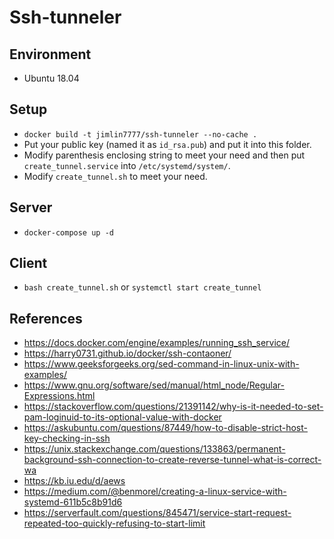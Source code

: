# Ssh-tunneler

## Environment
* Ubuntu 18.04

## Setup
* `docker build -t jimlin7777/ssh-tunneler --no-cache .`
* Put your public key (named it as `id_rsa.pub`) and put it into this folder.
* Modify parenthesis enclosing string to meet your need and then put `create_tunnel.service` into `/etc/systemd/system/`.
* Modify `create_tunnel.sh` to meet your need.

## Server
* `docker-compose up -d`

## Client
* `bash create_tunnel.sh` or `systemctl start create_tunnel`

## References
* <https://docs.docker.com/engine/examples/running_ssh_service/>
* <https://harry0731.github.io/docker/ssh-contaoner/>
* <https://www.geeksforgeeks.org/sed-command-in-linux-unix-with-examples/>
* <https://www.gnu.org/software/sed/manual/html_node/Regular-Expressions.html>
* <https://stackoverflow.com/questions/21391142/why-is-it-needed-to-set-pam-loginuid-to-its-optional-value-with-docker>
* <https://askubuntu.com/questions/87449/how-to-disable-strict-host-key-checking-in-ssh>
* <https://unix.stackexchange.com/questions/133863/permanent-background-ssh-connection-to-create-reverse-tunnel-what-is-correct-wa>
* <https://kb.iu.edu/d/aews>
* <https://medium.com/@benmorel/creating-a-linux-service-with-systemd-611b5c8b91d6>
* <https://serverfault.com/questions/845471/service-start-request-repeated-too-quickly-refusing-to-start-limit>
